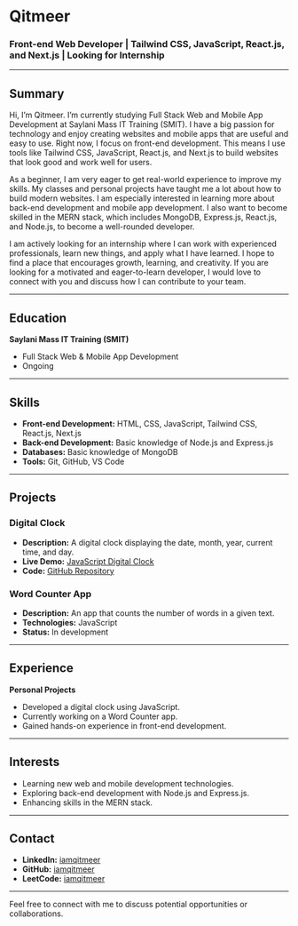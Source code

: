 # Qitmeer

### Front-end Web Developer | Tailwind CSS, JavaScript, React.js, and Next.js | Looking for Internship

---

## Summary

Hi, I’m Qitmeer. I’m currently studying Full Stack Web and Mobile App Development at Saylani Mass IT Training (SMIT). I have a big passion for technology and enjoy creating websites and mobile apps that are useful and easy to use. Right now, I focus on front-end development. This means I use tools like Tailwind CSS, JavaScript, React.js, and Next.js to build websites that look good and work well for users.

As a beginner, I am very eager to get real-world experience to improve my skills. My classes and personal projects have taught me a lot about how to build modern websites. I am especially interested in learning more about back-end development and mobile app development. I also want to become skilled in the MERN stack, which includes MongoDB, Express.js, React.js, and Node.js, to become a well-rounded developer.

I am actively looking for an internship where I can work with experienced professionals, learn new things, and apply what I have learned. I hope to find a place that encourages growth, learning, and creativity. If you are looking for a motivated and eager-to-learn developer, I would love to connect with you and discuss how I can contribute to your team.

---

## Education

**Saylani Mass IT Training (SMIT)**
- Full Stack Web & Mobile App Development
- Ongoing

---

## Skills

- **Front-end Development:** HTML, CSS, JavaScript, Tailwind CSS, React.js, Next.js
- **Back-end Development:** Basic knowledge of Node.js and Express.js
- **Databases:** Basic knowledge of MongoDB
- **Tools:** Git, GitHub, VS Code

---

## Projects

### Digital Clock
- **Description:** A digital clock displaying the date, month, year, current time, and day.
- **Live Demo:** [JavaScript Digital Clock](https://javascript-digital-clock-smit.netlify.app/)
- **Code:** [GitHub Repository](https://github.com/iamqitmeer/Zero-To-Hero-In-JS/tree/main/Mini%20Projects/Digital%20Clock)

### Word Counter App
- **Description:** An app that counts the number of words in a given text.
- **Technologies:** JavaScript
- **Status:** In development

---

## Experience

**Personal Projects**
- Developed a digital clock using JavaScript.
- Currently working on a Word Counter app.
- Gained hands-on experience in front-end development.

---

## Interests

- Learning new web and mobile development technologies.
- Exploring back-end development with Node.js and Express.js.
- Enhancing skills in the MERN stack.

---

## Contact

- **LinkedIn:** [iamqitmeer](https://www.linkedin.com/in/iamqitmeer/)
- **GitHub:** [iamqitmeer](https://github.com/iamqitmeer)
- **LeetCode:** [iamqitmeer](https://leetcode.com/iamqitmeer)

---

Feel free to connect with me to discuss potential opportunities or collaborations.
